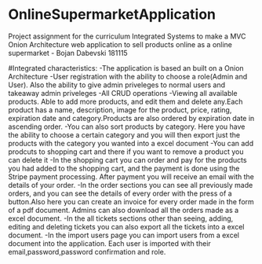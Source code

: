 # OnlineSupermarketApplication
Project assignment for the curriculum Integrated Systems to make a MVC Onion Architecture web application to sell products online as a online supermarket - Bojan Dabevski 181115

#Integrated characteristics: 
-The application is based an built on a Onion Architecture 
-User registration with the ability to choose a role(Admin and User). Also the ability to give admin priveleges to normal users and takeaway admin priveleges
-All CRUD operations 
-Viewing all available products. Able to add more products, and edit them and delete any.Each product has a name, description, image for the product, price, rating, expiration date and category.Products are also ordered by expiration date in ascending order. 
-You can also sort products by category. Here you have the ability to choose a certain category and you will then export just the products with the category you wanted into a excel document
-You can add prodcuts to shopping cart and there if you want to remove a product you can delete it 
-In the shopping cart you can order and pay for the products you had added to the shopping cart, and the payment is done using the Stripe payment processing. After payment you will receive an email with the details of your order. 
-In the order sections you can see all previously made orders, and you can see the details of every order with the press of a button.Also here you can create an invoice for every order made in the form of a pdf document. Admins can also download all the orders made as a excel document. 
-In the all tickets sections other than seeing, adding, editing and deleting tickets you can also export all the tickets into a excel document.
-In the import users page you can import users from a excel document into the application. Each user is imported with their email,password,password confirmation and role.
